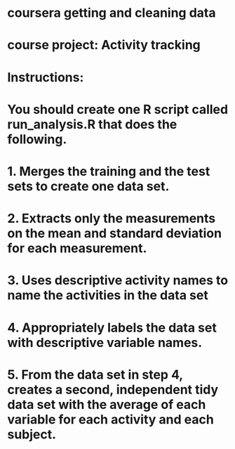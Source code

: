 # coursera getting and cleaning data
# course project: Activity tracking
#
# Instructions:
# 
# You should create one R script called run_analysis.R that does the following. 
# 1. Merges the training and the test sets to create one data set.
# 2. Extracts only the measurements on the mean and standard deviation for each measurement. 
# 3. Uses descriptive activity names to name the activities in the data set
# 4. Appropriately labels the data set with descriptive variable names. 
# 5. From the data set in step 4, creates a second, independent tidy data set with the average of each variable for each activity and each subject.
